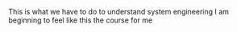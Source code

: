 This is what we have to do to understand system engineering
I am beginning to feel like this the course for me
